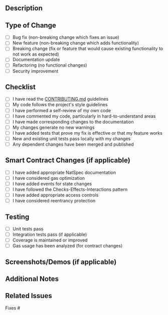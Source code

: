 ## Description
<!-- Provide a brief description of the changes -->

## Type of Change
<!-- Check the type of change -->
- [ ] Bug fix (non-breaking change which fixes an issue)
- [ ] New feature (non-breaking change which adds functionality) 
- [ ] Breaking change (fix or feature that would cause existing functionality to not work as expected)
- [ ] Documentation update
- [ ] Refactoring (no functional changes)
- [ ] Security improvement

## Checklist
<!-- Please review and check the following items -->
- [ ] I have read the [CONTRIBUTING.md](../CONTRIBUTING.md) guidelines
- [ ] My code follows the project's style guidelines
- [ ] I have performed a self-review of my own code
- [ ] I have commented my code, particularly in hard-to-understand areas
- [ ] I have made corresponding changes to the documentation
- [ ] My changes generate no new warnings
- [ ] I have added tests that prove my fix is effective or that my feature works
- [ ] New and existing unit tests pass locally with my changes
- [ ] Any dependent changes have been merged and published

## Smart Contract Changes (if applicable)
- [ ] I have added appropriate NatSpec documentation
- [ ] I have considered gas optimization
- [ ] I have added events for state changes
- [ ] I have followed the Checks-Effects-Interactions pattern
- [ ] I have added appropriate access controls
- [ ] I have considered reentrancy protection

## Testing
<!-- Describe the tests you ran to verify your changes -->
- [ ] Unit tests pass
- [ ] Integration tests pass (if applicable)
- [ ] Coverage is maintained or improved
- [ ] Gas usage has been analyzed (for contract changes)

## Screenshots/Demos (if applicable)
<!-- Add screenshots or demo links for UI changes -->

## Additional Notes
<!-- Any additional information, concerns, or considerations -->

## Related Issues
<!-- Link any related issues -->
Fixes #